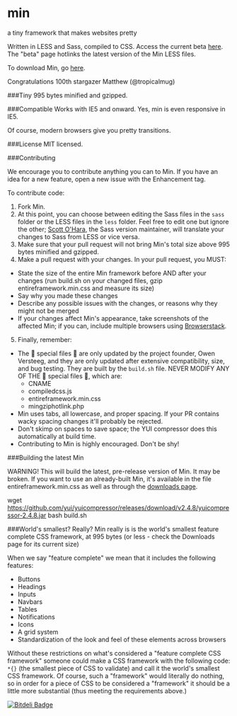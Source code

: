min
===

a tiny framework that makes websites pretty

Written in LESS and Sass, compiled to CSS. Access the current beta [here](http://minfwk.com/beta.html). The "beta" page hotlinks the latest version of the Min LESS files.

To download Min, go [here](http://minfwk.com/download.html).

Congratulations 100th stargazer Matthew (@tropicalmug)

###Tiny
995 bytes minified and gzipped.

###Compatible
Works with IE5 and onward. Yes, min is even responsive in IE5.

Of course, modern browsers give you pretty transitions.

###License
MIT licensed.

###Contributing

We encourage you to contribute anything you can to Min. If you have an idea for a new feature, open a new issue with the Enhancement tag.

To contribute code:

1. Fork Min.
2. At this point, you can choose between editing the Sass files in the `sass` folder or the LESS files in the `less` folder. Feel free to edit one but ignore the other; [Scott O'Hara](https://github.com/scottaohara), the Sass version maintainer, will translate your changes to Sass from LESS or vice versa.
3. Make sure that your pull request will not bring Min's total size above 995 bytes minified and gzipped.
4. Make a pull request with your changes. In your pull request, you MUST:
 - State the size of the entire Min framework before AND after your changes (run build.sh on your changed files, gzip entireframework.min.css and measure its size)
 - Say why you made these changes
 - Describe any possible issues with the changes, or reasons why they might not be merged
 - If your changes affect Min's appearance, take screenshots of the affected Min; if you can, include multiple browsers using [Browserstack](http://www.browserstack.com/screenshots).
5. Finally, remember:
 - The :star2: special files :star2: are only updated by the project founder, Owen Versteeg, and they are only updated after extensive compatibility, size, and bug testing. They are built by the `build.sh` file. NEVER MODIFY ANY OF THE :star2: special files :star2:, which are:
   - CNAME
    - compiledcss.js
    - entireframework.min.css
    - mingziphotlink.php
 - Min uses tabs, all lowercase, and proper spacing. If your PR contains wacky spacing changes it'll probably be rejected.
 - Don't skimp on spaces to save space; the YUI compressor does this automatically at build time.
 - Contributing to Min is highly encouraged. Don't be shy!

###Building the latest Min

WARNING! This will build the latest, pre-release version of Min. It may be broken. If you want to use an already-built Min, it's available in the file entireframework.min.css as well as through the [downloads page](http://minfwk.com/download.html).

wget https://github.com/yui/yuicompressor/releases/download/v2.4.8/yuicompressor-2.4.8.jar
bash build.sh

###World's smallest? Really?
Min really is is the world's smallest feature complete CSS framework, at 995 bytes (or less - check the Downloads page for its current size)

When we say "feature complete" we mean that it includes the following features:
 - Buttons
 - Headings
 - Inputs
 - Navbars
 - Tables
 - Notifications
 - Icons
 - A grid system
 - Standardization of the look and feel of these elements across browsers

Without these restrictions on what's considered a "feature complete CSS framework" someone could make a CSS framework with the following code: `*{}` (the smallest piece of CSS to validate) and call it the world's smallest CSS framework. Of course, such a "framework" would literally do nothing, so in order for a piece of CSS to be considered a "framework" it should be a little more substantial (thus meeting the requirements above.)

[![Bitdeli Badge](https://d2weczhvl823v0.cloudfront.net/OwenVersteeg/min/trend.png)](https://bitdeli.com/free "Bitdeli Badge")
